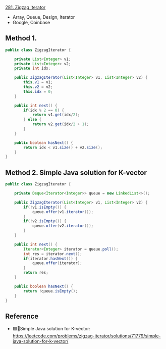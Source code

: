 [281. Zigzag Iterator](https://leetcode.com/problems/zigzag-iterator/description/)

* Array, Queue, Design, Iterator
* Google, Coinbase


## Method 1. 
```java
public class ZigzagIterator {

    private List<Integer> v1;
    private List<Integer> v2;
    private int idx;

    public ZigzagIterator(List<Integer> v1, List<Integer> v2) {
        this.v1 = v1;
        this.v2 = v2;
        this.idx = 0;
    }

    public int next() {
        if(idx % 2 == 0) {
            return v1.get(idx/2);
        } else {
            return v2.get(idx/2 + 1);
        }
    }

    public boolean hasNext() {
        return idx < v1.size() + v2.size();
    }
}

```


## Method 2. Simple Java solution for K-vector
```java
public class ZigzagIterator {

    private Deque<Iterator<Integer>> queue = new LinkedList<>();

    public ZigzagIterator(List<Integer> v1, List<Integer> v2) {
        if(!v1.isEmpty()) {
            queue.offer(v1.iterator());
        }
        if(!v2.isEmpty()) {
            queue.offer(v2.iterator());
        }
    }

    public int next() {
        Iterator<Integer> iterator = queue.poll();
        int res = iterator.next();
        if(iterator.hasNext()) {
            queue.offer(iterator);
        }
        return res;
    }

    public boolean hasNext() {
        return !queue.isEmpty();
    }
}

```



## Reference
* 🟩🌟Simple Java solution for K-vector: https://leetcode.com/problems/zigzag-iterator/solutions/71779/simple-java-solution-for-k-vector/
